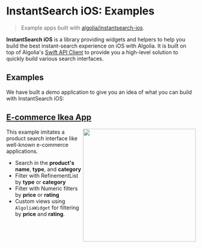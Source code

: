 # InstantSearch iOS: Examples
>Example apps built with [algolia/instantsearch-ios](https://github.com/algolia/instantsearch-ios).

**InstantSearch iOS** is a library providing widgets and helpers to help you build the best instant-search experience on iOS with Algolia. It is built on top of Algolia's [Swift API Client](https://github.com/algolia/algoliasearch-client-swift) to provide you a high-level solution to quickly build various search interfaces.

## Examples
We have built a demo application to give you an idea of what you can build with InstantSearch iOS:

## [E-commerce Ikea App](https://github.com/algolia/instantsearch-ios-examples/tree/master/ecommerce%20Ikea)
<img src="./docs/ikea.gif" align="right" width="300"/>

This example imitates a product search interface like well-known e-commerce applications.

- Search in the **product's name**, **type**, and **category**
- Filter with RefinementList by **type** or **category**
- Filter with Numeric filters by **price** or **rating**
- Custom views using `AlgoliaWidget` for filtering by **price** and **rating**.

